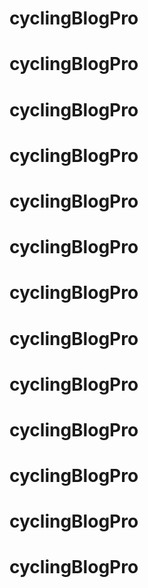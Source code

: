 # cyclingBlogPro
# cyclingBlogPro
# cyclingBlogPro
# cyclingBlogPro
# cyclingBlogPro
# cyclingBlogPro
# cyclingBlogPro
# cyclingBlogPro
# cyclingBlogPro
# cyclingBlogPro
# cyclingBlogPro
# cyclingBlogPro
# cyclingBlogPro

